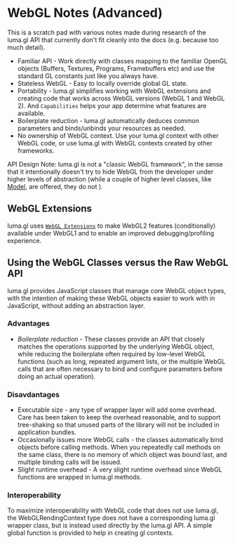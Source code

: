 # WebGL Notes (Advanced)

This is a scratch pad with various notes made during research of the luma.gl API that currently don't fit cleanly into the docs (e.g. because too much detail).

* Familiar API - Work directly with classes mapping to the familiar OpenGL objects (Buffers, Textures, Programs, Framebuffers etc) and use the standard GL constants just like you always have.
* Stateless WebGL - Easy to locally override global GL state.
* Portability - luma.gl simplifies working with WebGL extensions and creating code that works across WebGL versions (WebGL 1 and WebGL 2). And `Capabilities` helps your app determine what features are available.
* Boilerplate reduction - luma.gl automatically deduces common parameters and binds/unbinds your resources as needed.
* No ownership of WebGL context. Use your luma.gl context with other WebGL code, or use luma.gl with WebGL contexts created by other frameworks.

API Design
Note: luma.gl is not a "classic WebGL framework", in the sense that it intentionally doesn't try to hide WebGL from the developer under higher levels of abstraction (while a couple of higher level classes, like [Model](model.md), are offered, they do not ).


## WebGL Extensions

luma.gl uses [`WebGL Extensions`](extensions.html) to make WebGL2 features (conditionally) available under WebGL1 and to enable an improved debugging/profiling experience.

## Using the WebGL Classes versus the Raw WebGL API

luma.gl provides JavaScript classes that manage core WebGL object types, with the intention of making these WebGL objects easier to work with in JavaScript, without adding an abstraction layer.

### Advantages

* *Boilerplate reduction* - These classes provide an API that closely matches the operations supported by the underlying WebGL object, while reducing the boilerplate often required by low-level WebGL functions (such as long, repeated argument lists, or the multiple WebGL calls that are often necessary to bind and configure parameters before doing an actual operation).

### Disavdantages

* Executable size - any type of wrapper layer will add some overhead. Care has been taken to keep the overhead reasonable, and to support tree-shaking so that unused parts of the library will not be included in application bundles.
* Occasionally issues more WebGL calls - the classes automatically bind objects before calling methods. When you repeatedly call methods on the same class, there is no memory of which object was bound last, and multiple binding calls will be issued.
* Slight runtime overhead - A very slight runtime overhead since WebGL functions are wrapped in luma.gl methods.

### Interoperability

To maximize interoperability with WebGL code that does not use luma.gl, the WebGLRendingContext type does not have a corresponding luma.gl wrapper class, but is instead used directly by the luma.gl API. A simple global function is provided to help in creating gl contexts.
